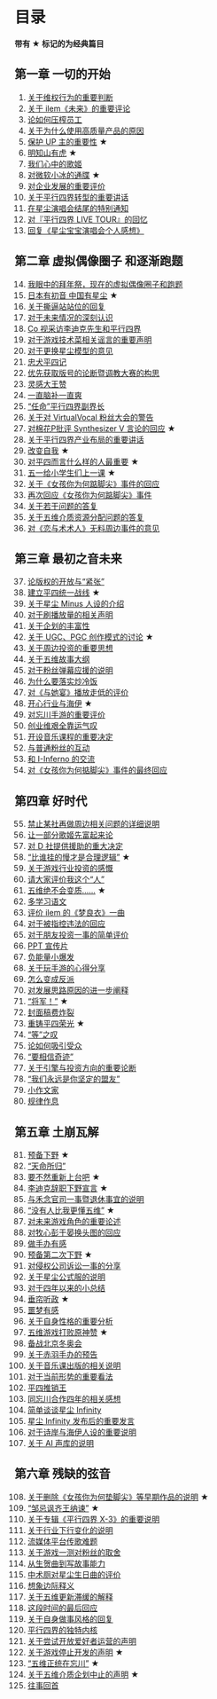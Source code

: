 # 目录
**带有 &#9733; 标记的为经典篇目**

## 第一章 一切的开始
1. [关于维权行为的重要判断](/index.html?page=pages/0000.md)
2. [关于 ilem《未来》的重要评论](/index.html?page=pages/0001.md)
3. [论如何压榨员工](/index.html?page=pages/0002.md)
4. [关于为什么使用高质量产品的原因](/index.html?page=pages/0003.md)
5. [保护 UP 主的重要性](/index.html?page=pages/0004.md) &#9733;
6. [明知山有虎](/index.html?page=pages/0005.md) &#9733;
7. [我们心中的歌姬](/index.html?page=pages/0006.md)
8. [对微软小冰的通牒](/index.html?page=pages/0007.md) &#9733;
9. [对企业发展的重要评价](/index.html?page=pages/0008.md)
10. [关于平行四界转型的重要讲话](/index.html?page=pages/0009.md)
11. [在星尘演唱会结尾的特别通知](/index.html?page=pages/0010.md)
12. [对『平行四界 LIVE TOUR』的回忆](/index.html?page=pages/0011.md)
13. [回复《星尘宝宝演唱会个人感想》](/index.html?page=pages/0012.md)

## 第二章 虚拟偶像圈子 和逐渐跑题
14. [我眼中的拜年祭，现在的虚拟偶像圈子和跑题](/index.html?page=pages/0013.md)
15. [日本有初音 中国有星尘](/index.html?page=pages/0014.md) &#9733;
16. [关于撕逼站站位的回复](/index.html?page=pages/0015.md)
17. [对于未来情况的深刻认识](/index.html?page=pages/0016.md)
18. [Co 视采访李迪克先生和平行四界](/index.html?page=pages/0017.md)
19. [对于游戏技术菜相关谣言的重要声明](/index.html?page=pages/0018.md)
20. [对于更换星尘模型的意见](/index.html?page=pages/0019.md)
21. [忠犬平四记](/index.html?page=pages/0020.md)
22. [优先获取版号的论断暨调教大赛的构思](/index.html?page=pages/0021.md)
23. [灵感大王赞](/index.html?page=pages/0022.md)
24. [一直脑补一直爽](/index.html?page=pages/0023.md)
25. [“任命”平行四界副界长](/index.html?page=pages/0024.md)
26. [关于对 VirtualVocal 粉丝大会的警告](/index.html?page=pages/0025.md)
27. [对棉花P批评 Synthesizer V 言论的回应](/index.html?page=pages/0026.md) &#9733;
28. [关于平行四界产业布局的重要讲话](/index.html?page=pages/0027.md)
29. [改变自我](/index.html?page=pages/0028.md) &#9733;
30. [对平四而言什么样的人最重要](/index.html?page=pages/0029.md) &#9733;
31. [五一给小学生们上一课](/index.html?page=pages/0030.md) &#9733;
32. [关于《女孩你为何踮脚尖》事件的回应](/index.html?page=pages/0031.md)
33. [再次回应《女孩你为何踮脚尖》事件](/index.html?page=pages/0032.md)
34. [关于若干问题的答复](/index.html?page=pages/0033.md)
35. [关于五维介质资源分配问题的答复](/index.html?page=pages/0034.md)
36. [对《恋与术术人》无料周边事件的意见](/index.html?page=pages/0035.md)

## 第三章 最初之音未来
37. [论版权的开放与“紧张”](/index.html?page=pages/0036.md)
38. [建立平四统一战线](/index.html?page=pages/0037.md) &#9733;
39. [关于星尘 Minus 人设的介绍](/index.html?page=pages/0038.md)
40. [对于刷播放量的相关声明](/index.html?page=pages/0039.md)
41. [关于企划的丰富性](/index.html?page=pages/0040.md)
42. [关于 UGC、PGC 创作模式的讨论](/index.html?page=pages/0041.md) &#9733;
43. [关于周边投资的重要思想](/index.html?page=pages/0042.md)
44. [关于五维故事大纲](/index.html?page=pages/0043.md)
45. [对于粉丝弹幕应援的说明](/index.html?page=pages/0044.md)
46. [为什么要落实炒冷饭](/index.html?page=pages/0045.md)
47. [对《与她宴》播放走低的评价](/index.html?page=pages/0046.md)
48. [开心行业与海伊](/index.html?page=pages/0047.md) &#9733;
49. [对忘川手游的重要评价](/index.html?page=pages/0048.md)
50. [创业维艰全靠运气叹](/index.html?page=pages/0049.md)
51. [开设音乐课程的重要决定](/index.html?page=pages/0050.md)
52. [与普通粉丝的互动](/index.html?page=pages/0051.md)
53. [和 I-Inferno 的交流](/index.html?page=pages/0052.md)
54. [对《女孩你为何掂脚尖》事件的最终回应](/index.html?page=pages/0053.md)

## 第四章 好时代
55. [禁止某社再做周边相关问题的详细说明](/index.html?page=pages/0054.md)
56. [让一部分歌姬先富起来论](/index.html?page=pages/0055.md)
57. [对 D 社提供援助的重大决定 ](/index.html?page=pages/0056.md)
58. [“比谁挂的慢才是合理逻辑”](/index.html?page=pages/0057.md) &#9733;
59. [关于游戏行业投资的感慨](/index.html?page=pages/0058.md)
60. [请大家评价我这个“人”](/index.html?page=pages/0059.md)
61. [五维绝不会变质……](/index.html?page=pages/0060.md) &#9733;
62. [多学习语文](/index.html?page=pages/0061.md)
63. [评价 ilem 的《梦良衣》一曲](/index.html?page=pages/0062.md)
64. [对于被指控违法的回应](/index.html?page=pages/0063.md)
65. [对于朋友投资一事的简单评价](/index.html?page=pages/0064.md)
66. [PPT 宣传片](/index.html?page=pages/0065.md)
67. [负能量小爆发](/index.html?page=pages/0066.md)
68. [关于玩手游的心得分享](/index.html?page=pages/0067.md)
69. [怎么变成反派](/index.html?page=pages/0068.md)
70. [对发展思路原因的进一步阐释](/index.html?page=pages/0069.md)
71. [“将军！”](/index.html?page=pages/0070.md) &#9733;
72. [封面稿费炸裂](/index.html?page=pages/0071.md)
73. [重铸平四荣光](/index.html?page=pages/0072.md) &#9733;
74. [“等”之叹](/index.html?page=pages/0073.md)
75. [论如何吸引受众](/index.html?page=pages/0074.md)
76. [“要相信奇迹”](/index.html?page=pages/0075.md)
77. [关于引擎与投资方向的重要论断](/index.html?page=pages/0076.md)
78. [“我们永远是你坚定的盟友”](/index.html?page=pages/0077.md)
79. [小作文家](/index.html?page=pages/0078.md)
80. [规律作息](/index.html?page=pages/0079.md)

## 第五章 土崩瓦解
81. [预备下野](/index.html?page=pages/0080.md) &#9733;
82. [“天命所归”](/index.html?page=pages/0081.md)
83. [要不然重新上台吧](/index.html?page=pages/0082.md) &#9733;
84. [李迪克辞职下野宣言](/index.html?page=pages/0083.md) &#9733;
85. [与禾念官司一事暨退休事宜的说明](/index.html?page=pages/0084.md)
86. [“没有人比我更懂五维”](/index.html?page=pages/0085.md) &#9733;
87. [对未来游戏角色的重要论述](/index.html?page=pages/0086.md)
88. [对牧心彭于晏换头图的回应](/index.html?page=pages/0087.md)
89. [做手办有感](/index.html?page=pages/0088.md)
90. [预备第二次下野](/index.html?page=pages/0089.md) &#9733;
91. [对侵权公司诉讼一事的分享](/index.html?page=pages/0090.md)
92. [关于星尘公式服的说明](/index.html?page=pages/0091.md)
93. [对于四年以来的小总结](/index.html?page=pages/0092.md)
94. [垂帘听政](/index.html?page=pages/0093.md) &#9733;
95. [噩梦有感](/index.html?page=pages/0094.md)
96. [关于自身性格的重要分析](/index.html?page=pages/0095.md)
97. [五维游戏打败原神赞](/index.html?page=pages/0096.md) &#9733;
98. [备战北京冬奥会](/index.html?page=pages/0097.md)
99. [关于赤羽手办的预告](/index.html?page=pages/0098.md)
100. [关于音乐课出版的相关说明](/index.html?page=pages/0099.md)
101. [对于当前形势的重要看法](/index.html?page=pages/0100.md)
102. [平四推销王](/index.html?page=pages/0101.md)
103. [同忘川合作四年的相关感想](/index.html?page=pages/0102.md)
104. [简单谈谈星尘 Infinity](/index.html?page=pages/0103.md)
105. [星尘 Infinity 发布后的重要发言](/index.html?page=pages/0104.md)
106. [对于诗岸与海伊人设的重要说明](/index.html?page=pages/0105.md)
107. [关于 AI 声库的说明](/index.html?page=pages/0106.md)

## 第六章 残缺的弦音
108. [关于删除《女孩你为何垫脚尖》等早期作品的说明](/index.html?page=pages/0107.md) &#9733;
109. [“邹忌讽齐王纳谏”](/index.html?page=pages/0108.md) &#9733;
110. [关于专辑《平行四界  X-3》的重要说明 ](/index.html?page=pages/0109.md)
111. [关于行业下行变化的说明](/index.html?page=pages/0110.md)
112. [流媒体平台传歌难题](/index.html?page=pages/0111.md)
113. [关于游戏一测对粉丝的取舍](/index.html?page=pages/0112.md)
114. [从生贺曲到写故事能力](/index.html?page=pages/0113.md)
115. [中术厕对星尘生日曲的评价](/index.html?page=pages/0114.md)
116. [想象边际释义](/index.html?page=pages/0115.md)
117. [关于五维更新滞缓的解释](/index.html?page=pages/0116.md)
118. [这段时间的最后回应](/index.html?page=pages/0117.md)
119. [关于自身做事风格的回复](/index.html?page=pages/0118.md)
120. [平行四界的独特内核](/index.html?page=pages/0119.md)
121. [关于尝试开放爱好者运营的声明](/index.html?page=pages/0120.md)
122. [关于游戏停止开发的声明](/index.html?page=pages/0121.md) &#9733;
123. [“五维正统在忘川”](/index.html?page=pages/0122.md) &#9733;
124. [关于五维介质企划中止的声明](/index.html?page=pages/0123.md) &#9733;
125. [往事回首](/index.html?page=pages/0124.md)
